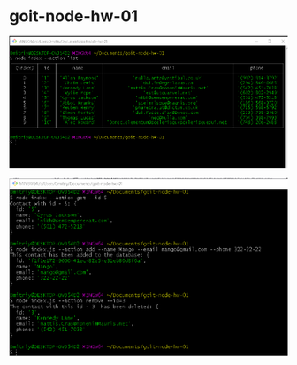 # goit-node-hw-01

![listContacts](screenshots/list.png)

![getContactById_addContact_removeContact](screenshots/get_add_remove.png)
